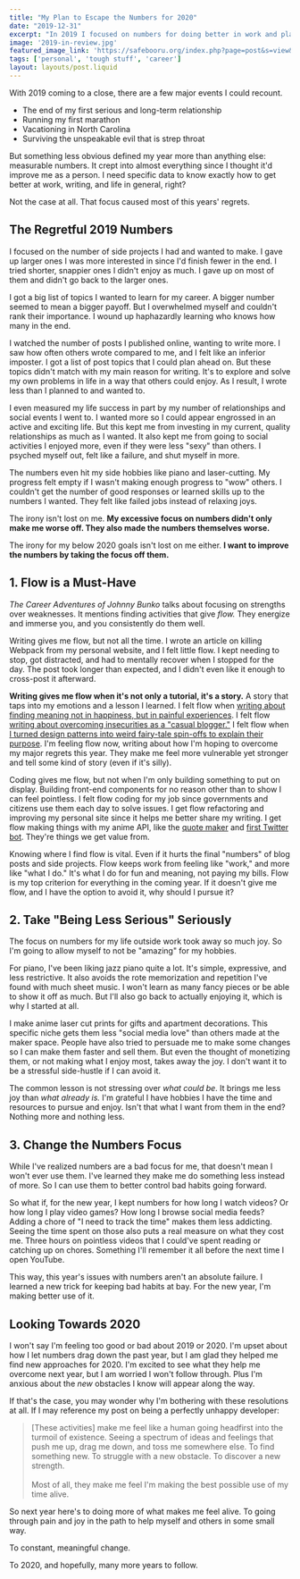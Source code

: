 ```yaml
---
title: "My Plan to Escape the Numbers for 2020"
date: "2019-12-31"
excerpt: "In 2019 I focused on numbers for doing better in work and play. That focus caused most of my past year's regrets, and I plan to take a much different approach for 2020."
image: '2019-in-review.jpg'
featured_image_link: 'https://safebooru.org/index.php?page=post&s=view&id=2440928'
tags: ['personal', 'tough stuff', 'career']
layout: layouts/post.liquid
---
```


With 2019 coming to a close, there are a few major events I could recount.

* The end of my first serious and long-term relationship
* Running my first marathon
* Vacationing in North Carolina
* Surviving the unspeakable evil that is strep throat

But something less obvious defined my year more than anything else: measurable numbers. It crept into almost everything since I thought it'd improve me as a person. I need specific data to know exactly how to get better at work, writing, and life in general, right?

Not the case at all. That focus caused most of this years' regrets.

## The Regretful 2019 Numbers

I focused on the number of side projects I had and wanted to make. I gave up larger ones I was more interested in since I'd finish fewer in the end. I tried shorter, snappier ones I didn't enjoy as much. I gave up on most of them and didn't go back to the larger ones.

I got a big list of topics I wanted to learn for my career. A bigger number seemed to mean a bigger payoff. But I overwhelmed myself and couldn't rank their importance. I wound up haphazardly learning who knows how many in the end.

I watched the number of posts I published online, wanting to write more. I saw how often others wrote compared to me, and I felt like an inferior imposter. I got a list of post topics that I could plan ahead on. But these topics didn't match with my main reason for writing. It's to explore and solve my own problems in life in a way that others could enjoy. As I result, I wrote less than I planned to and wanted to.

I even measured my life success in part by my number of relationships and social events I went to. I wanted more so I could appear engrossed in an active and exciting life. But this kept me from investing in my current, quality relationships as much as I wanted. It also kept me from going to social activities I enjoyed more, even if they were less "sexy" than others. I psyched myself out, felt like a failure, and shut myself in more.

The numbers even hit my side hobbies like piano and laser-cutting. My progress felt empty if I wasn't making enough progress to "wow" others. I couldn't get the number of good responses or learned skills up to the numbers I wanted. They felt like failed jobs instead of relaxing joys.

The irony isn't lost on me. **My excessive focus on numbers didn't only make me worse off. They also made the numbers themselves worse.**

The irony for my below 2020 goals isn't lost on me either. **I want to improve the numbers by taking the focus off them.**

## 1. Flow is a Must-Have

_The Career Adventures of Johnny Bunko_ talks about focusing on strengths over weaknesses. It mentions finding activities that give _flow._ They energize and immerse you, and you consistently do them well.

Writing gives me flow, but not all the time. I wrote an article on killing Webpack from my personal website, and I felt little flow. I kept needing to stop, got distracted, and had to mentally recover when I stopped for the day. The post took longer than expected, and I didn't even like it enough to cross-post it afterward.

**Writing gives me flow when it's not only a tutorial, it's a story.** A story that taps into my emotions and a lesson I learned. I felt flow when [writing about finding meaning not in happiness, but in painful experiences](https://www.maxwellantonucci.com/personal/philosophy/2017/05/16/perfectly-unhappy-developer.html). I felt flow [writing about overcoming insecurities as a "casual blogger."](https://dev.to/maxwell_dev/you-can-be-a-casual-blogger-ff0) I felt flow when [I turned design patterns into weird fairy-tale spin-offs to explain their purpose](https://www.maxwellantonucci.com/tag/design-pattern-fairy-tales). I'm feeling flow now, writing about how I'm hoping to overcome my major regrets this year. They make me feel more vulnerable yet stronger and tell some kind of story (even if it's silly).

Coding gives me flow, but not when I'm only building something to put on display. Building front-end components for no reason other than to show I can feel pointless. I felt flow coding for my job since governments and citizens use them each day to solve issues. I get flow refactoring and improving my personal site since it helps me better share my writing. I get flow making things with my anime API, like the [quote maker](https://www.quotemaker.maxwellantonucci.com/) and [first Twitter bot](https://www.maxwellantonucci.com/2019/07/08/anime-twitter-bot.html). They're things we get value from.

Knowing where I find flow is vital. Even if it hurts the final "numbers" of blog posts and side projects. Flow keeps work from feeling like "work," and more like "what I do." It's what I do for fun and meaning, not paying my bills. Flow is my top criterion for everything in the coming year. If it doesn't give me flow, and I have the option to avoid it, why should I pursue it?

## 2. Take "Being Less Serious" Seriously

The focus on numbers for my life outside work took away so much joy. So I'm going to allow myself to not be "amazing" for my hobbies.

For piano, I've been liking jazz piano quite a lot. It's simple, expressive, and less restrictive. It also avoids the rote memorization and repetition I've found with much sheet music. I won't learn as many fancy pieces or be able to show it off as much. But I'll also go back to actually enjoying it, which is why I started at all.

I make anime laser cut prints for gifts and apartment decorations. This specific niche gets them less "social media love" than others made at the maker space. People have also tried to persuade me to make some changes so I can make them faster and sell them. But even the thought of monetizing them, or not making what I enjoy most, takes away the joy. I don't want it to be a stressful side-hustle if I can avoid it.

The common lesson is not stressing over _what could be_. It brings me less joy than _what already is._ I'm grateful I have hobbies I have the time and resources to pursue and enjoy. Isn't that what I want from them in the end? Nothing more and nothing less.

## 3. Change the Numbers Focus

While I've realized numbers are a bad focus for me, that doesn't mean I won't ever use them. I've learned they make me do something less instead of more. So I can use them to better control bad habits going forward.

So what if, for the new year, I kept numbers for how long I watch videos? Or how long I play video games? How long I browse social media feeds? Adding a chore of "I need to track the time" makes them less addicting. Seeing the time spent on those also puts a real measure on what they cost me. Three hours on pointless videos that I could've spent reading or catching up on chores. Something I'll remember it all before the next time I open YouTube.

This way, this year's issues with numbers aren't an absolute failure. I learned a new trick for keeping bad habits at bay. For the new year, I'm making better use of it.

## Looking Towards 2020

I won't say I'm feeling too good or bad about 2019 or 2020. I'm upset about how I let numbers drag down the past year, but I am glad they helped me find new approaches for 2020. I'm excited to see what they help me overcome next year, but I am worried I won't follow through. Plus I'm anxious about the _new_ obstacles I know will appear along the way.

If that's the case, you may wonder why I'm bothering with these resolutions at all. If I may reference my post on being a perfectly unhappy developer:

> [These activities] make me feel like a human going headfirst into the turmoil of existence. Seeing a spectrum of ideas and feelings that push me up, drag me down, and toss me somewhere else. To find something new. To struggle with a new obstacle. To discover a new strength.
> <br />
> <br />
> Most of all, they make me feel I'm making the best possible use of my time alive.

So next year here's to doing more of what makes me feel alive. To going through pain and joy in the path to help myself and others in some small way.

To constant, meaningful change.

To 2020, and hopefully, many more years to follow.
